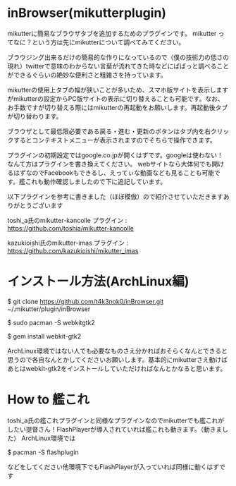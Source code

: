 # inBrowser(mikutterplugin)
mikutterに簡易なブラウザタブを追加するためのプラグインです。
mikutter ってなに？という方は先にmikutterについて調べてみてください。

ブラウジング出来るだけの簡易的な作りになっているので（僕の技術力の低さの現れ）twitterで意味のわからない言葉が流れてきた時などにぱぱっと調べることができるぐらいの絶妙な便利さと粗雑さを持っています。

mikutterの使用上タブの幅が狭いことが多いため、スマホ版サイトを表示しますがmikutterの設定からPC版サイトの表示に切り替えることも可能です。なお、お手数ですが切り替える際にはmikutterの再起動をお願いします。再起動後タブが切り替わります。

ブラウザとして最低限必要である戻る・進む・更新のボタンはタブ内を右クリックするとコンテキストメニューが表示されますのでそちらで操作できます。

プラグインの初期設定ではgoogle.co.jpが開くはずです。googleは使わない！なんて方はプラグインを書き換えてください。
 webサイトなら大体何でも開けるはずなのでFacebookもできるし、えってぃな動画なども見ることも可能です。艦これも動作確認しましたので下に追記しています。

以下プラグインを参考に書きました（ほぼ模倣）ので紹介させていただきますありがとうございます

toshi_a氏のmikutter-kancolle プラグイン : https://github.com/toshia/mikutter-kancolle

kazukioishi氏のmikutter-imas プラグイン : https://github.com/kazukioishi/mikutter_imas


#  インストール方法(ArchLinux編)
$ git clone https://github.com/t4k3nok0/inBrowser.git ~/.mikutter/plugin/inBrowser

$ sudo pacman -S webkitgtk2

$ gem install webkit-gtk2

ArchLinux環境ではない人でも必要なものさえ分かればおそらくなんとできると思うので各自なんとかしてくださいお願いします。基本的にmikutterさえ動けばあとはwebkit-gtk2をインストールしていただければなんとかなると思います。

# How to 艦これ
toshi_a氏の艦これプラグインと同様なプラグインなのでmikutterでも艦これがしたい提督さん！FlashPlayerが導入されていれば艦これも動きます。（動きました）
ArchLinux環境では

$ pacman -S flashplugin

などをしてください他環境下でもFlashPlayerが入っていれば同様に動くはずです
